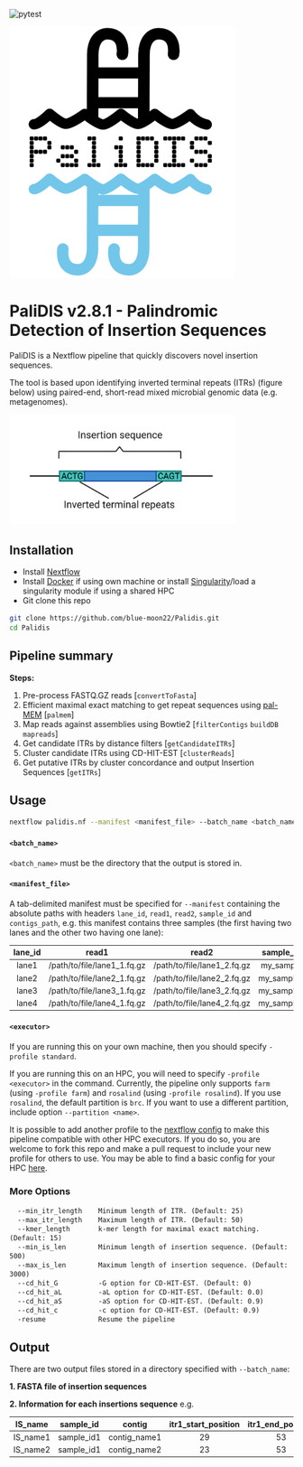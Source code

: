 ![pytest](https://github.com/blue-moon22/palidis/workflows/test/badge.svg)

<img src="img/logo.png" alt="logo" width="400"/>

# **PaliDIS v2.8.1** - **Pali**ndromic **D**etection of **I**nsertion **S**equences

PaliDIS is a Nextflow pipeline that quickly discovers novel insertion sequences.

The tool is based upon identifying inverted terminal repeats (ITRs) (figure below) using paired-end, short-read mixed microbial genomic data (e.g. metagenomes).

<img src="img/insertion_sequence.png" alt="insertion sequence" width="400"/>

## Installation
- Install [Nextflow](https://www.nextflow.io/)
- Install [Docker](https://www.docker.com/) if using own machine or install [Singularity](https://sylabs.io/singularity/)/load a singularity module if using a shared HPC
- Git clone this repo
```bash
git clone https://github.com/blue-moon22/Palidis.git
cd Palidis
```

## Pipeline summary
**Steps:**
1. Pre-process FASTQ.GZ reads [`convertToFasta`]
2. Efficient maximal exact matching to get repeat sequences using [pal-MEM](https://github.com/blue-moon22/pal-MEM) [`palmem`]
3. Map reads against assemblies using Bowtie2 [`filterContigs` `buildDB` `mapreads`]
4. Get candidate ITRs by distance filters [`getCandidateITRs`]
5. Cluster candidate ITRs using CD-HIT-EST [`clusterReads`]
6. Get putative ITRs by cluster concordance and output Insertion Sequences [`getITRs`]

## Usage
```bash
nextflow palidis.nf --manifest <manifest_file> --batch_name <batch_name> -profile <executor>
```
#### `<batch_name>`

`<batch_name>` must be the directory that the output is stored in.

#### `<manifest_file>`

A tab-delimited manifest must be specified for `--manifest` containing the absolute paths with headers `lane_id`, `read1`, `read2`, `sample_id` and `contigs_path`, e.g. this manifest contains three samples (the first having two lanes and the other two having one lane):

lane_id | read1 | read2 | sample_id | contigs_path
:---: | :---: | :---: | :---: | :---:
lane1 | /path/to/file/lane1_1.fq.gz | /path/to/file/lane1_2.fq.gz | my_sample | /path/to/file/contigs.fasta
lane2 | /path/to/file/lane2_1.fq.gz | /path/to/file/lane2_2.fq.gz | my_sample1 | /path/to/file/my_sample1_contigs.fasta
lane3 | /path/to/file/lane3_1.fq.gz | /path/to/file/lane3_2.fq.gz | my_sample2 | /path/to/file/my_sample2_contigs.fasta
lane4 | /path/to/file/lane4_1.fq.gz | /path/to/file/lane4_2.fq.gz | my_sample3 | /path/to/file/my_sample3_contigs.fasta

#### `<executor>`

If you are running this on your own machine, then you should specify `-profile standard`.

If you are running this on an HPC, you will need to specify `-profile <executor>` in the command. Currently, the pipeline only supports `farm` (using `-profile farm`) and `rosalind` (using `-profile rosalind`). If you use `rosalind`, the default partition is `brc`. If you want to use a different partition, include option `--partition <name>`.

It is possible to add another profile to the [nextflow config](https://www.nextflow.io/docs/latest/config.html) to make this pipeline compatible with other HPC executors. If you do so, you are welcome to fork this repo and make a pull request to include your new profile for others to use. You may be able to find a basic config for your HPC [here](https://github.com/nf-core/configs/tree/master/conf).

### More Options
```
  --min_itr_length    Minimum length of ITR. (Default: 25)
  --max_itr_length    Maximum length of ITR. (Default: 50)
  --kmer_length       k-mer length for maximal exact matching. (Default: 15)
  --min_is_len        Minimum length of insertion sequence. (Default: 500)
  --max_is_len        Maximum length of insertion sequence. (Default: 3000)
  --cd_hit_G          -G option for CD-HIT-EST. (Default: 0)
  --cd_hit_aL         -aL option for CD-HIT-EST. (Default: 0.0)
  --cd_hit_aS         -aS option for CD-HIT-EST. (Default: 0.9)
  --cd_hit_c          -c option for CD-HIT-EST. (Default: 0.9)
  -resume             Resume the pipeline
```

## Output
There are two output files stored in a directory specified with `--batch_name`:

**1. FASTA file of insertion sequences**

**2. Information for each insertions sequence** e.g.

IS_name | sample_id | contig | itr1_start_position | itr1_end_position | itr2_start_position | itr2_end_position | itr_cluster
:---: | :---: | :---: | :---: | :---: | :---: | :---: | :---:
IS_name1 | sample_id1 | contig_name1 | 29 | 53 | 1004 | 1028 | 12
IS_name2 | sample_id1 | contig_name2 | 23 | 53 | 2769 | 2832 | 65
